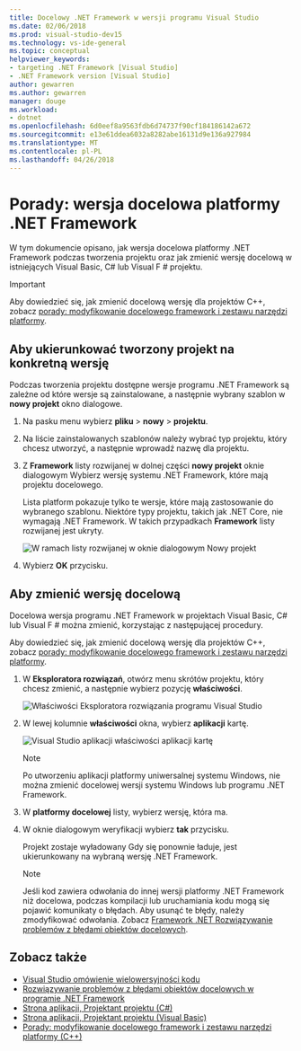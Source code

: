 ```yaml
---
title: Docelowy .NET Framework w wersji programu Visual Studio
ms.date: 02/06/2018
ms.prod: visual-studio-dev15
ms.technology: vs-ide-general
ms.topic: conceptual
helpviewer_keywords:
- targeting .NET Framework [Visual Studio]
- .NET Framework version [Visual Studio]
author: gewarren
ms.author: gewarren
manager: douge
ms.workload:
- dotnet
ms.openlocfilehash: 6d0eef8a9563fdb6d74737f90cf184186142a672
ms.sourcegitcommit: e13e61ddea6032a8282abe16131d9e136a927984
ms.translationtype: MT
ms.contentlocale: pl-PL
ms.lasthandoff: 04/26/2018
---
```

# <a name="how-to-target-a-version-of-the-net-framework"></a>Porady: wersja docelowa platformy .NET Framework

W tym dokumencie opisano, jak wersja docelowa platformy .NET Framework podczas tworzenia projektu oraz jak zmienić wersję docelową w istniejących Visual Basic, C# lub Visual F # projektu.

> [!IMPORTANT]
> Aby dowiedzieć się, jak zmienić docelową wersję dla projektów C++, zobacz [porady: modyfikowanie docelowego framework i zestawu narzędzi platformy](/cpp/build/how-to-modify-the-target-framework-and-platform-toolset).

## <a name="to-target-a-version-when-you-create-a-project"></a>Aby ukierunkować tworzony projekt na konkretną wersję

Podczas tworzenia projektu dostępne wersje programu .NET Framework są zależne od które wersje są zainstalowane, a następnie wybrany szablon w **nowy projekt** okno dialogowe.

1. Na pasku menu wybierz **pliku** > **nowy** > **projektu**.

1. Na liście zainstalowanych szablonów należy wybrać typ projektu, który chcesz utworzyć, a następnie wprowadź nazwę dla projektu.

1. Z **Framework** listy rozwijanej w dolnej części **nowy projekt** oknie dialogowym Wybierz wersję systemu .NET Framework, które mają projektu docelowego.

    Lista platform pokazuje tylko te wersje, które mają zastosowanie do wybranego szablonu. Niektóre typy projektu, takich jak .NET Core, nie wymagają .NET Framework. W takich przypadkach **Framework** listy rozwijanej jest ukryty.

    ![W ramach listy rozwijanej w oknie dialogowym Nowy projekt](media/vside-newproject-framework.png)

1. Wybierz **OK** przycisku.

## <a name="to-change-the-targeted-version"></a>Aby zmienić wersję docelową

Docelowa wersja programu .NET Framework w projektach Visual Basic, C# lub Visual F # można zmienić, korzystając z następującej procedury.

Aby dowiedzieć się, jak zmienić docelową wersję dla projektów C++, zobacz [porady: modyfikowanie docelowego framework i zestawu narzędzi platformy](/cpp/build/how-to-modify-the-target-framework-and-platform-toolset).

1. W **Eksploratora rozwiązań**, otwórz menu skrótów projektu, który chcesz zmienić, a następnie wybierz pozycję **właściwości**.

    ![Właściwości Eksploratora rozwiązania programu Visual Studio](../ide/media/vs_slnexplorer_properties.png "vs_slnExplorer_Properties")

1. W lewej kolumnie **właściwości** okna, wybierz **aplikacji** kartę.

    ![Visual Studio aplikacji właściwości aplikacji kartę](../ide/media/vs_slnexplorer_properties_applicationtab.png "vs_slnExplorer_Properties_ApplicationTab")

    > [!NOTE]
    > Po utworzeniu aplikacji platformy uniwersalnej systemu Windows, nie można zmienić docelowej wersji systemu Windows lub programu .NET Framework.

1. W **platformy docelowej** listy, wybierz wersję, która ma.

1. W oknie dialogowym weryfikacji wybierz **tak** przycisku.

    Projekt zostaje wyładowany Gdy się ponownie ładuje, jest ukierunkowany na wybraną wersję .NET Framework.

    > [!NOTE]
    > Jeśli kod zawiera odwołania do innej wersji platformy .NET Framework niż docelowa, podczas kompilacji lub uruchamiania kodu mogą się pojawić komunikaty o błędach. Aby usunąć te błędy, należy zmodyfikować odwołania. Zobacz [Framework .NET Rozwiązywanie problemów z błędami obiektów docelowych](../msbuild/troubleshooting-dotnet-framework-targeting-errors.md).

## <a name="see-also"></a>Zobacz także

- [Visual Studio omówienie wielowersyjności kodu](../ide/visual-studio-multi-targeting-overview.md)
- [Rozwiązywanie problemów z błędami obiektów docelowych w programie .NET Framework](../msbuild/troubleshooting-dotnet-framework-targeting-errors.md)
- [Strona aplikacji, Projektant projektu (C#)](../ide/reference/application-page-project-designer-csharp.md)
- [Strona aplikacji, Projektant projektu (Visual Basic)](../ide/reference/application-page-project-designer-visual-basic.md)
- [Porady: modyfikowanie docelowego framework i zestawu narzędzi platformy (C++)](/cpp/build/how-to-modify-the-target-framework-and-platform-toolset)